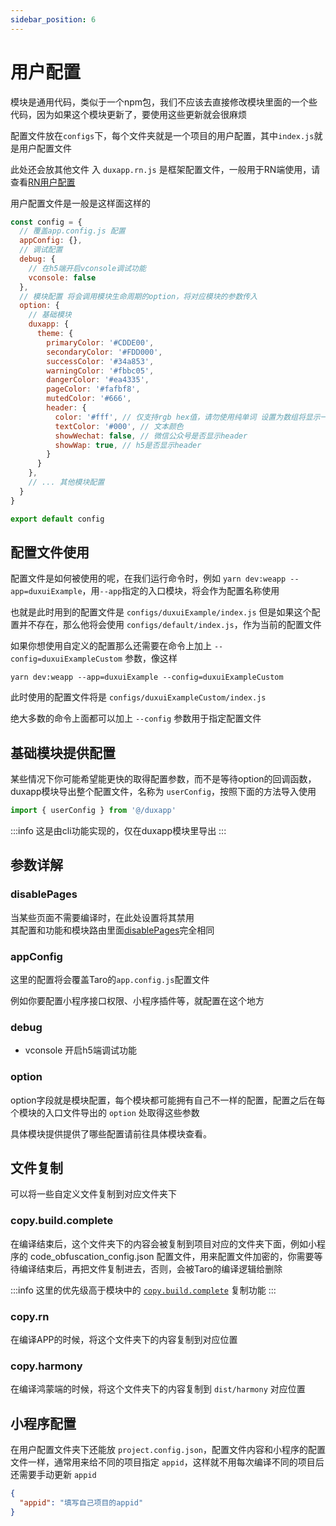 ```yaml
---
sidebar_position: 6
---
```


# 用户配置

模块是通用代码，类似于一个npm包，我们不应该去直接修改模块里面的一个些代码，因为如果这个模块更新了，要使用这些更新就会很麻烦  

配置文件放在`configs`下，每个文件夹就是一个项目的用户配置，其中`index.js`就是用户配置文件  

此处还会放其他文件 入 `duxapp.rn.js` 是框架配置文件，一般用于RN端使用，请查看[RN用户配置](/docs/course/rn/config)  

用户配置文件是一般是这样面这样的

```js
const config = {
  // 覆盖app.config.js 配置
  appConfig: {},
  // 调试配置
  debug: {
    // 在h5端开启vconsole调试功能
    vconsole: false
  },
  // 模块配置 将会调用模块生命周期的option，将对应模块的参数传入
  option: {
    // 基础模块
    duxapp: {
      theme: {
        primaryColor: '#CDDE00',
        secondaryColor: '#FDD000',
        successColor: '#34a853',
        warningColor: '#fbbc05',
        dangerColor: '#ea4335',
        pageColor: '#fafbf8',
        mutedColor: '#666',
        header: {
          color: '#fff', // 仅支持rgb hex值，请勿使用纯单词 设置为数组将显示一个渐变按钮
          textColor: '#000', // 文本颜色
          showWechat: false, // 微信公众号是否显示header
          showWap: true, // h5是否显示header
        }
      }
    },
    // ... 其他模块配置
  }
}

export default config

```

## 配置文件使用

配置文件是如何被使用的呢，在我们运行命令时，例如 `yarn dev:weapp --app=duxuiExample`，用`--app`指定的入口模块，将会作为配置名称使用  

也就是此时用到的配置文件是 `configs/duxuiExample/index.js` 但是如果这个配置并不存在，那么他将会使用 `configs/default/index.js`，作为当前的配置文件

如果你想使用自定义的配置那么还需要在命令上加上 `--config=duxuiExampleCustom` 参数，像这样  

`yarn dev:weapp --app=duxuiExample --config=duxuiExampleCustom`

此时使用的配置文件将是 `configs/duxuiExampleCustom/index.js`  

绝大多数的命令上面都可以加上 `--config` 参数用于指定配置文件

## 基础模块提供配置

某些情况下你可能希望能更快的取得配置参数，而不是等待option的回调函数，duxapp模块导出整个配置文件，名称为 `userConfig`，按照下面的方法导入使用
```js
import { userConfig } from '@/duxapp'
```

:::info
这是由cli功能实现的，仅在duxapp模块里导出
:::

## 参数详解

### disablePages

当某些页面不需要编译时，在此处设置将其禁用  
其配置和功能和模块路由里面[disablePages](/docs/course/app/route#disablepages)完全相同

### appConfig

这里的配置将会覆盖Taro的`app.config.js`配置文件

例如你要配置小程序接口权限、小程序插件等，就配置在这个地方

### debug

- vconsole 开启h5端调试功能

### option

option字段就是模块配置，每个模块都可能拥有自己不一样的配置，配置之后在每个模块的入口文件导出的 `option` 处取得这些参数  

具体模块提供提供了哪些配置请前往具体模块查看。

## 文件复制

可以将一些自定义文件复制到对应文件夹下

### copy.build.complete

在编译结束后，这个文件夹下的内容会被复制到项目对应的文件夹下面，例如小程序的 code_obfuscation_config.json 配置文件，用来配置文件加密的，你需要等待编译结束后，再把文件复制进去，否则，会被Taro的编译逻辑给删除

:::info
这里的优先级高于模块中的 [`copy.build.complete`](/docs/course/app/directory#updatecopybuildcomplete) 复制功能
:::

### copy.rn

在编译APP的时候，将这个文件夹下的内容复制到对应位置

### copy.harmony

在编译鸿蒙端的时候，将这个文件夹下的内容复制到 `dist/harmony` 对应位置

## 小程序配置

在用户配置文件夹下还能放 `project.config.json`，配置文件内容和小程序的配置文件一样，通常用来给不同的项目指定 `appid`，这样就不用每次编译不同的项目后还需要手动更新 `appid`

```json
{
  "appid": "填写自己项目的appid"
}
```